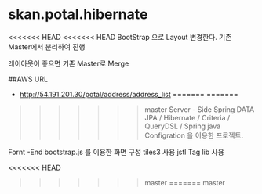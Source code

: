 # skan.potal.hibernate

<<<<<<< HEAD
<<<<<<< HEAD
BootStrap 으로 Layout 변경한다.
기존 Master에서 분리하여 진행

레이아웃이 좋으면 기존 Master로 Merge




##AWS URL
* http://54.191.201.30/potal/address/address_list
=======
=======
>>>>>>> master
Server - Side
Spring DATA JPA / Hibernate / Criteria / QueryDSL / Spring java Configration 을 이용한 프로젝트.

Fornt -End 
bootstrap.js 를 이용한 화면 구성 
tiles3 사용 
jstl Tag lib 사용


<<<<<<< HEAD
>>>>>>> master
=======
>>>>>>> master
